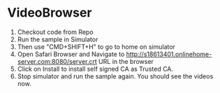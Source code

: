 # VideoBrowser
1) Checkout code from Repo <br>
2) Run the sample in Simulator<br>
3) Then use "CMD+SHIFT+H" to go to home on simulator<br>
4) Open Safari Browser and Navigate to http://s18613401.onlinehome-server.com:8080/server.crt URL in the browser<br>
5) Click on Install to install self signed CA as Trusted CA.<br>
6) Stop simulator and run the sample again. You should see the videos now.<br>
